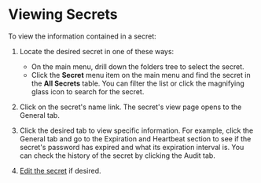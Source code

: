 [title]: # (Viewing Secrets)
[tags]: # (XXX)
[priority]: # (1000)

# Viewing Secrets

To view the information contained in a secret:

1. Locate the desired secret in one of these ways:

   - On the main menu, drill down the folders tree to select the secret.
   - Click the **Secret** menu item on the main menu and find the secret in the **All Secrets** table. You can filter the list or click the magnifying glass icon to search for the secret.
1. Click on the secret's name link. The secret's view page opens to the General tab.

1. Click the desired tab to view specific information. For example, click the General tab and go to the Expiration and Heartbeat section to see if the secret's password has expired and what its expiration interval is. You can check the history of the secret by clicking the Audit tab.

1. [Edit the secret](../editing-secrets/index.md) if desired.
